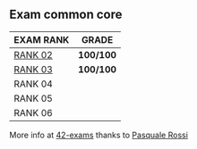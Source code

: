 ## Exam common core

EXAM RANK          |  GRADE		|
|-------------------------|:-------------------------:|
|[RANK 02](https://github.com/aceyzz/42-exam/exam_rank_02)  |  **100/100** |
|[RANK 03](https://github.com/aceyzz/42-Exam/tree/master/exam_rank_03)  |  **100/100** |
|RANK 04  |              |
|RANK 05  |              |
|RANK 06  |              |


More info at [42-exams](https://github.com/pasqualerossi/42-Exams) thanks to [Pasquale Rossi](https://github.com/pasqualerossi)
